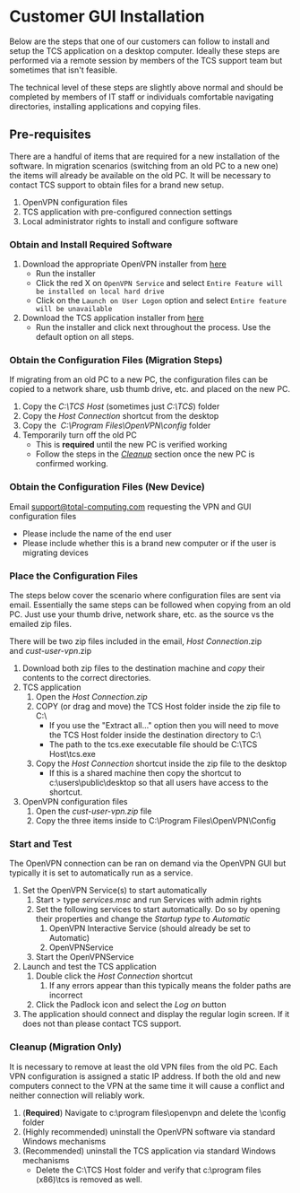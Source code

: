 # Customer GUI Installation

<PageHeader />

Below are the steps that one of our customers can follow to install and setup the TCS application on a desktop computer. Ideally these steps are performed via a remote session by members of the TCS support team but sometimes that isn't feasible.

The technical level of these steps are slightly above normal and should be completed by members of IT staff or individuals comfortable navigating directories, installing applications and copying files.

## Pre-requisites

There are a handful of items that are required for a new installation of the software. In migration scenarios (switching from an old PC to a new one) the items will already be available on the old PC. It will be necessary to contact TCS support to obtain files for a brand new setup.

1. OpenVPN configuration files
2. TCS application with pre-configured connection settings
3. Local administrator rights to install and configure software

### Obtain and Install Required Software

1. Download the appropriate OpenVPN installer from [here](https://openvpn.net/community-downloads/)
    - Run the installer
    - Click the red X on `OpenVPN Service` and select `Entire Feature will be installed on local hard drive`
    - Click on the `Launch on User Logon` option and select `Entire feature will be unavailable`
2. Download the TCS application installer from [here](https://training.total-computing.com//wp-content/files/IntegriView%20GUI%203.0.0.1.exe)
    - Run the installer and click next throughout the process. Use the default option on all steps.

### Obtain the Configuration Files (Migration Steps)

If migrating from an old PC to a new PC, the configuration files can be copied to a network share, usb thumb drive, etc. and placed on the new PC.

1. Copy the _C:\\TCS Host_ (sometimes just _C:\\TCS_) folder
2. Copy the _Host Connection_ shortcut from the desktop
3. Copy the  _C:\\Program Files\\OpenVPN\\config_ folder
4. Temporarily turn off the old PC
    - This is **required** until the new PC is verified working
    - Follow the steps in the [_Cleanup_](#cleanup-migration-only) section once the new PC is confirmed working.

### Obtain the Configuration Files (New Device)

Email support@total-computing.com requesting the VPN and GUI configuration files

- Please include the name of the end user
- Please include whether this is a brand new computer or if the user is migrating devices

### Place the Configuration Files

The steps below cover the scenario where configuration files are sent via email. Essentially the same steps can be followed when copying from an old PC. Just use your thumb drive, network share, etc. as the source vs the emailed zip files.

There will be two zip files included in the email, _Host Connection_.zip and _cust-user-vpn_.zip

1. Download both zip files to the destination machine and _copy_ their contents to the correct directories.
2. TCS application
    1. Open the _Host Connection.zip_
    2. COPY (or drag and move) the TCS Host folder inside the zip file to C:\\
        - If you use the "Extract all..." option then you will need to move the TCS Host folder inside the destination directory to C:\\
        - The path to the tcs.exe executable file should be C:\\TCS Host\\tcs.exe
    3. Copy the _Host Connection_ shortcut inside the zip file to the desktop
        - If this is a shared machine then copy the shortcut to c:\\users\\public\\desktop so that all users have access to the shortcut.
3. OpenVPN configuration files
    1. Open the _cust-user-vpn.zip_ file
    2. Copy the three items inside to C:\\Program Files\\OpenVPN\\Config

### Start and Test

The OpenVPN connection can be ran on demand via the OpenVPN GUI but typically it is set to automatically run as a service.

1. Set the OpenVPN Service(s) to start automatically
    1. Start > type _services.msc_ and run Services with admin rights
    2. Set the following services to start automatically. Do so by opening their properties and change the _Startup type_ to _Automatic_
        1. OpenVPN Interactive Service (should already be set to Automatic)
        2. OpenVPNService
    3. Start the OpenVPNService
2. Launch and test the TCS application
    1. Double click the _Host Connection_ shortcut
        1. If any errors appear than this typically means the folder paths are incorrect
    2. Click the Padlock icon and select the _Log on_ button
3. The application should connect and display the regular login screen. If it does not than please contact TCS support.

### Cleanup (Migration Only)

It is necessary to remove at least the old VPN files from the old PC. Each VPN configuration is assigned a static IP address. If both the old and new computers connect to the VPN at the same time it will cause a conflict and neither connection will reliably work.

1. (**Required**) Navigate to c:\\program files\\openvpn and delete the \\config folder
2. (Highly recommended) uninstall the OpenVPN software via standard Windows mechanisms
3. (Recommended) uninstall the TCS application via standard Windows mechanisms
    - Delete the C:\\TCS Host folder and verify that c:\\program files (x86)\\tcs is removed as well.

<PageFooter />
